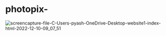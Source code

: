 # photopix-
![screencapture-file-C-Users-pyash-OneDrive-Desktop-website1-index-html-2022-12-10-09_07_51](https://user-images.githubusercontent.com/113104316/206827451-17b6c2ae-ed08-4144-aa43-3a9a4dfec39c.png)
